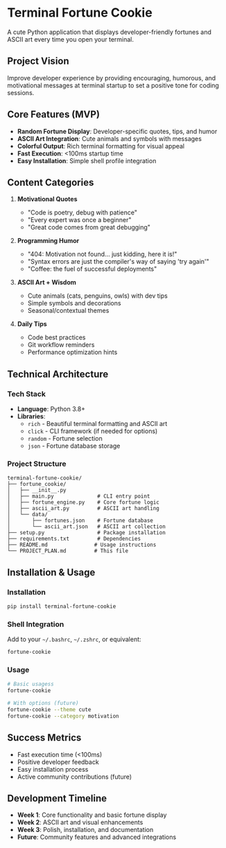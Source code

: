 # Terminal Fortune Cookie

A cute Python application that displays developer-friendly fortunes and ASCII art every time you open your terminal.

## Project Vision

Improve developer experience by providing encouraging, humorous, and motivational messages at terminal startup to set a positive tone for coding sessions.

## Core Features (MVP)

- **Random Fortune Display**: Developer-specific quotes, tips, and humor
- **ASCII Art Integration**: Cute animals and symbols with messages
- **Colorful Output**: Rich terminal formatting for visual appeal
- **Fast Execution**: <100ms startup time
- **Easy Installation**: Simple shell profile integration

## Content Categories

1. **Motivational Quotes**
   - "Code is poetry, debug with patience"
   - "Every expert was once a beginner"
   - "Great code comes from great debugging"

2. **Programming Humor**
   - "404: Motivation not found... just kidding, here it is!"
   - "Syntax errors are just the compiler's way of saying 'try again'"
   - "Coffee: the fuel of successful deployments"

3. **ASCII Art + Wisdom**
   - Cute animals (cats, penguins, owls) with dev tips
   - Simple symbols and decorations
   - Seasonal/contextual themes

4. **Daily Tips**
   - Code best practices
   - Git workflow reminders
   - Performance optimization hints

## Technical Architecture

### Tech Stack
- **Language**: Python 3.8+
- **Libraries**: 
  - `rich` - Beautiful terminal formatting and ASCII art
  - `click` - CLI framework (if needed for options)
  - `random` - Fortune selection
  - `json` - Fortune database storage

### Project Structure
```
terminal-fortune-cookie/
├── fortune_cookie/
│   ├── __init__.py
│   ├── main.py              # CLI entry point
│   ├── fortune_engine.py    # Core fortune logic
│   ├── ascii_art.py         # ASCII art handling
│   └── data/
│       ├── fortunes.json    # Fortune database
│       └── ascii_art.json   # ASCII art collection
├── setup.py                 # Package installation
├── requirements.txt         # Dependencies
├── README.md               # Usage instructions
└── PROJECT_PLAN.md         # This file
```

## Installation & Usage

### Installation
```bash
pip install terminal-fortune-cookie
```

### Shell Integration
Add to your `~/.bashrc`, `~/.zshrc`, or equivalent:
```bash
fortune-cookie
```

### Usage
```bash
# Basic usagess
fortune-cookie

# With options (future)
fortune-cookie --theme cute
fortune-cookie --category motivation
```

## Success Metrics

- Fast execution time (<100ms)
- Positive developer feedback
- Easy installation process
- Active community contributions (future)

## Development Timeline

- **Week 1**: Core functionality and basic fortune display
- **Week 2**: ASCII art and visual enhancements
- **Week 3**: Polish, installation, and documentation
- **Future**: Community features and advanced integrations